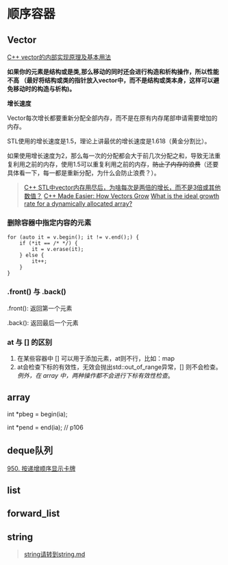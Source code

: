 # 顺序容器

## Vector

[C++ vector的内部实现原理及基本用法](https://blog.csdn.net/lmhlmh_/article/details/80545046)

**如果你的元素是结构或是类,那么移动的同时还会进行构造和析构操作，所以性能不高 （最好将结构或类的指针放入vector中，而不是结构或类本身，这样可以避免移动时的构造与析构)。**

**增长速度**

Vector每次增长都要重新分配全部内存，而不是在原有内存尾部申请需要增加的内存。

STL使用的增长速度是1.5，理论上讲最优的增长速度是1.618（黄金分割比）。

如果使用增长速度为2，那么每一次的分配都会大于前几次分配之和，导致无法重复利用之前的内存，使用1.5可以重复利用之前的内存，~~防止了内存的浪费~~（还要具体看一下，每一都是重新分配，为什么会防止浪费？）。

> [C++ STL中vector内存用尽后，为啥每次是两倍的增长，而不是3倍或其他数值？](https://www.zhihu.com/question/36538542)
> [C++ Made Easier: How Vectors Grow](http://www.drdobbs.com/c-made-easier-how-vectors-grow/184401375)
> [What is the ideal growth rate for a dynamically allocated array?](https://stackoverflow.com/questions/1100311/what-is-the-ideal-growth-rate-for-a-dynamically-allocated-array)

### 删除容器中指定内容的元素

```
for (auto it = v.begin(); it != v.end();) {
	if (*it == /* */) {
		it = v.erase(it);
	} else {
		it++;
	}
}
```

### .front() 与 .back()

.front(): 返回第一个元素

.back(): 返回最后一个元素

### at 与 [] 的区别

1. 在某些容器中 [] 可以用于添加元素，at则不行，比如：map
2. at会检查下标的有效性，无效会抛出std::out_of_range异常，[] 则不会检查。*例外，在 array 中，两种操作都不会进行下标有效性检查*。



## array

int *pbeg = begin(ia);

int *pend = end(ia);  // p106



## deque队列

[950. 按递增顺序显示卡牌](https://leetcode-cn.com/problems/reveal-cards-in-increasing-order/)



## list



## forward_list



## string

> [string请转到string.md](string.md)